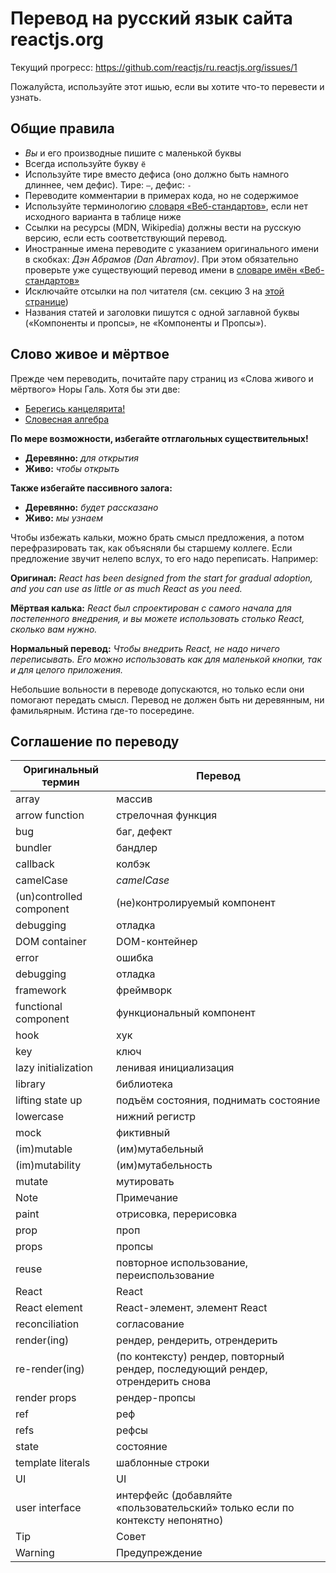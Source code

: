 # Перевод на русский язык сайта reactjs.org

Текущий прогресс: https://github.com/reactjs/ru.reactjs.org/issues/1

Пожалуйста, используйте этот ишью, если вы хотите что-то перевести и узнать.

## Общие правила

- _Вы_ и его производные пишите с маленькой буквы
- Всегда используйте букву `ё`
- Используйте тире вместо дефиса (оно должно быть намного длиннее, чем дефис). Тире: `—`, дефис: `-`
- Переводите комментарии в примерах кода, но не содержимое
- Используйте терминологию [словаря «Веб-стандартов»](https://github.com/web-standards-ru/dictionary), если нет исходного варианта в таблице ниже
- Ссылки на ресурсы (MDN, Wikipedia) должны вести на русскую версию, если есть соответствующий перевод.
- Иностранные имена переводите с указанием оригинального имени в скобках: _Дэн Абрамов (Dan Abramov)_. При этом обязательно проверьте уже существующий перевод имени в [словаре имён «Веб-стандартов»](https://github.com/web-standards-ru/dictionary/blob/master/names.md)
- Исключайте отсылки на пол читателя (см. секцию 3 на [этой странице](http://www.un.org/ru/gender-inclusive-language/guidelines.shtml))
- Названия статей и заголовки пишутся с одной заглавной буквы («Компоненты и пропсы», не «Компоненты и Пропсы»).

## Слово живое и мёртвое

Прежде чем переводить, почитайте пару страниц из «Слова живого и мёртвого» Норы Галь. Хотя бы эти две:

* [Берегись канцелярита!](http://www.vavilon.ru/noragal/slovo2.html)
* [Словесная алгебра](http://www.vavilon.ru/noragal/slovo4.html)

**По мере возможности, избегайте отглагольных существительных!**

* **Деревянно:** *для открытия*
* **Живо:** *чтобы открыть*

**Также избегайте пассивного залога:**

* **Деревянно:** *будет рассказано*
* **Живо:** *мы узнаем*

Чтобы избежать кальки, можно брать смысл предложения, а потом перефразировать так, как объясняли бы старшему коллеге. Если предложение звучит нелепо вслух, то его надо переписать. Например:

**Оригинал:** *React has been designed from the start for gradual adoption, and you can use as little or as much React as you need.*

**Мёртвая калька:** *React был спроектирован с самого начала для постепенного внедрения, и вы можете использовать столько React, сколько вам нужно.*

**Нормальный перевод:** *Чтобы внедрить React, не надо ничего переписывать. Его можно использовать как для маленькой кнопки, так и для целого приложения.*

Небольшие вольности в переводе допускаются, но только если они помогают передать смысл. Перевод не должен быть ни деревянным, ни фамильярным. Истина где-то посередине.

## Соглашение по переводу

| Оригинальный термин | Перевод |
| ------------------ | ---------- |
| array | массив |
| arrow function | стрелочная функция |
| bug | баг, дефект |
| bundler | бандлер |
| callback | колбэк |
| camelCase | *camelCase* |
| (un)controlled component | (не)контролируемый компонент |
| debugging | отладка |
| DOM container | DOM-контейнер |
| error | ошибка |
| debugging | отладка |
| framework | фреймворк |
| functional component | функциональный компонент |
| hook | хук |
| key | ключ |
| lazy initialization | ленивая инициализация |
| library | библиотека |
| lifting state up | подъём состояния, поднимать состояние |
| lowercase | нижний регистр |
| mock | фиктивный |
| (im)mutable | (им)мутабельный |
| (im)mutability | (им)мутабельность |
| mutate | мутировать |
| Note | Примечание |
| paint | отрисовка, перерисовка |
| prop | проп |
| props | пропсы |
| reuse | повторное использование, переиспользование |
| React | React |
| React element | React-элемент, элемент React |
| reconciliation | согласование |
| render(ing) | рендер, рендерить, отрендерить |
| re-render(ing) | (по контексту) рендер, повторный рендер, последующий рендер, отрендерить снова |
| render props | рендер-пропсы |
| ref | реф |
| refs | рефсы |
| state | состояние |
| template literals | шаблонные строки |
| UI | UI |
| user interface | интерфейс (добавляйте «пользовательский» только если по контексту непонятно) |
| Tip | Совет |
| Warning | Предупреждение |
